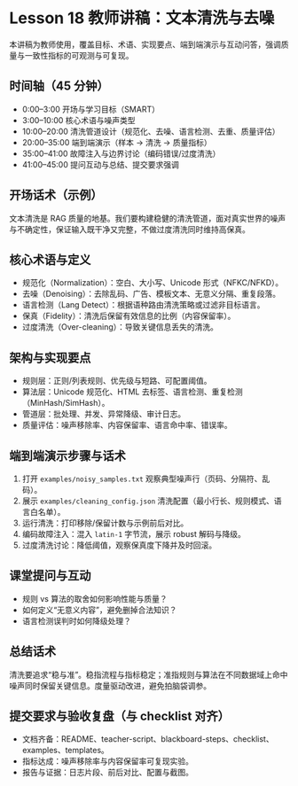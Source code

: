 # Lesson 18 教师讲稿：文本清洗与去噪

本讲稿为教师使用，覆盖目标、术语、实现要点、端到端演示与互动问答，强调质量与一致性指标的可观测与可复现。

## 时间轴（45 分钟）
- 0:00–3:00 开场与学习目标（SMART）
- 3:00–10:00 核心术语与噪声类型
- 10:00–20:00 清洗管道设计（规范化、去噪、语言检测、去重、质量评估）
- 20:00–35:00 端到端演示（样本 → 清洗 → 质量指标）
- 35:00–41:00 故障注入与边界讨论（编码错误/过度清洗）
- 41:00–45:00 提问互动与总结、提交要求强调

## 开场话术（示例）
文本清洗是 RAG 质量的地基。我们要构建稳健的清洗管道，面对真实世界的噪声与不确定性，保证输入既干净又完整，不做过度清洗同时维持高保真。

## 核心术语与定义
- 规范化（Normalization）：空白、大小写、Unicode 形式（NFKC/NFKD）。
- 去噪（Denoising）：去除乱码、广告、模板文本、无意义分隔、重复段落。
- 语言检测（Lang Detect）：根据语种路由清洗策略或过滤非目标语言。
- 保真（Fidelity）：清洗后保留有效信息的比例（内容保留率）。
- 过度清洗（Over-cleaning）：导致关键信息丢失的清洗。

## 架构与实现要点
- 规则层：正则/列表规则、优先级与短路、可配置阈值。
- 算法层：Unicode 规范化、HTML 去标签、语言检测、重复检测（MinHash/SimHash）。
- 管道层：批处理、并发、异常降级、审计日志。
- 质量评估：噪声移除率、内容保留率、语言命中率、错误率。

## 端到端演示步骤与话术
1) 打开 `examples/noisy_samples.txt` 观察典型噪声行（页码、分隔符、乱码）。
2) 展示 `examples/cleaning_config.json` 清洗配置（最小行长、规则模式、语言白名单）。
3) 运行清洗：打印移除/保留计数与示例前后对比。
4) 编码故障注入：混入 `latin-1` 字节流，展示 robust 解码与降级。
5) 过度清洗讨论：降低阈值，观察保真度下降并及时回滚。

## 课堂提问与互动
- 规则 vs 算法的取舍如何影响性能与质量？
- 如何定义“无意义内容”，避免删掉合法知识？
- 语言检测误判时如何降级处理？

## 总结话术
清洗要追求“稳与准”。稳指流程与指标稳定；准指规则与算法在不同数据域上命中噪声同时保留关键信息。度量驱动改进，避免拍脑袋调参。

## 提交要求与验收复盘（与 checklist 对齐）
- 文档齐备：README、teacher-script、blackboard-steps、checklist、examples、templates。
- 指标达成：噪声移除率与内容保留率可复现实验。
- 报告与证据：日志片段、前后对比、配置与截图。